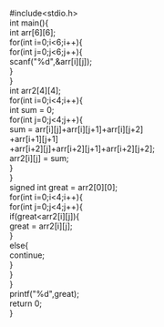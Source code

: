 #include<stdio.h><br/>
int main(){<br/>
    int arr[6][6];<br/>
    for(int i=0;i<6;i++){<br/>
        for(int j=0;j<6;j++){<br/>
            scanf("%d",&arr[i][j]);<br/>
        }<br/>
    }<br/>
    int arr2[4][4];<br/>
for(int i=0;i<4;i++){<br/>
    int sum = 0;<br/>
    for(int j=0;j<4;j++){<br/>
        sum = arr[i][j]+arr[i][j+1]+arr[i][j+2]<br/>
                +arr[i+1][j+1]<br/>
                +arr[i+2][j]+arr[i+2][j+1]+arr[i+2][j+2];<br/>
                arr2[i][j] = sum;<br/>
    }<br/>
}<br/>
 signed int great = arr2[0][0];<br/>
for(int i=0;i<4;i++){<br/>
    for(int j=0;j<4;j++){<br/>
        if(great<arr2[i][j]){<br/>
            great = arr2[i][j];<br/>
        }<br/>
        else{<br/>
            continue;<br/>
        }<br/>
    }<br/>
}<br/>
printf("%d",great);<br/>
    return 0;<br/>
}<br/>
